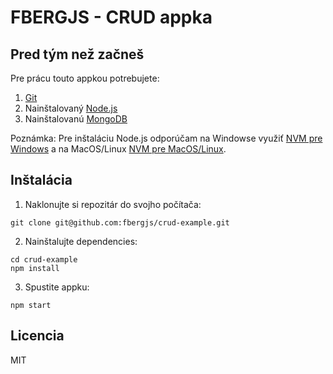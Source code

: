 # FBERGJS - CRUD appka

## Pred tým než začneš

Pre prácu touto appkou potrebujete:

1. [Git](https://git-scm.com/downloads)
2. Nainštalovaný [Node.js](https://nodejs.org/en/)
3. Nainštalovanú [MongoDB](https://www.mongodb.com/download-center?jmp=nav#community)

Poznámka: Pre inštaláciu Node.js odporúčam na Windowse využiť [NVM pre Windows](https://github.com/coreybutler/nvm-windows) a na MacOS/Linux [NVM pre MacOS/Linux](https://github.com/creationix/nvm).

## Inštalácia

1. Naklonujte si repozitár do svojho počítača:

```
git clone git@github.com:fbergjs/crud-example.git
```

2. Nainštalujte dependencies:

```
cd crud-example
npm install
```

3. Spustite appku:

```
npm start
```

## Licencia

MIT
